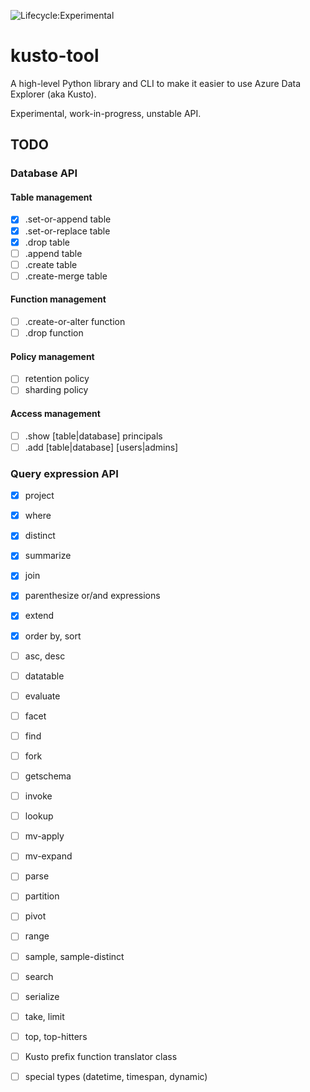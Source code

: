 ![Lifecycle:Experimental](https://img.shields.io/badge/Lifecycle-Experimental-339999)

# kusto-tool

A high-level Python library and CLI to make it easier to use Azure Data Explorer
(aka Kusto).

Experimental, work-in-progress, unstable API.

## TODO

### Database API

#### Table management 

- [x] .set-or-append table
- [x] .set-or-replace table
- [x] .drop table
- [ ] .append table
- [ ] .create table
- [ ] .create-merge table
 
#### Function management

- [ ] .create-or-alter function
- [ ] .drop function

#### Policy management

- [ ] retention policy
- [ ] sharding policy

#### Access management

- [ ] .show [table|database] principals
- [ ] .add [table|database] [users|admins]

### Query expression API

- [x] project
- [x] where
- [x] distinct
- [x] summarize
- [x] join
- [x] parenthesize or/and expressions
- [x] extend
- [x] order by, sort
- [ ] asc, desc
- [ ] datatable
- [ ] evaluate
- [ ] facet
- [ ] find
- [ ] fork
- [ ] getschema
- [ ] invoke
- [ ] lookup
- [ ] mv-apply
- [ ] mv-expand
- [ ] parse
- [ ] partition
- [ ] pivot
- [ ] range
- [ ] sample, sample-distinct
- [ ] search
- [ ] serialize
- [ ] take, limit
- [ ] top, top-hitters
- [ ] Kusto prefix function translator class
- [ ] special types (datetime, timespan, dynamic)

